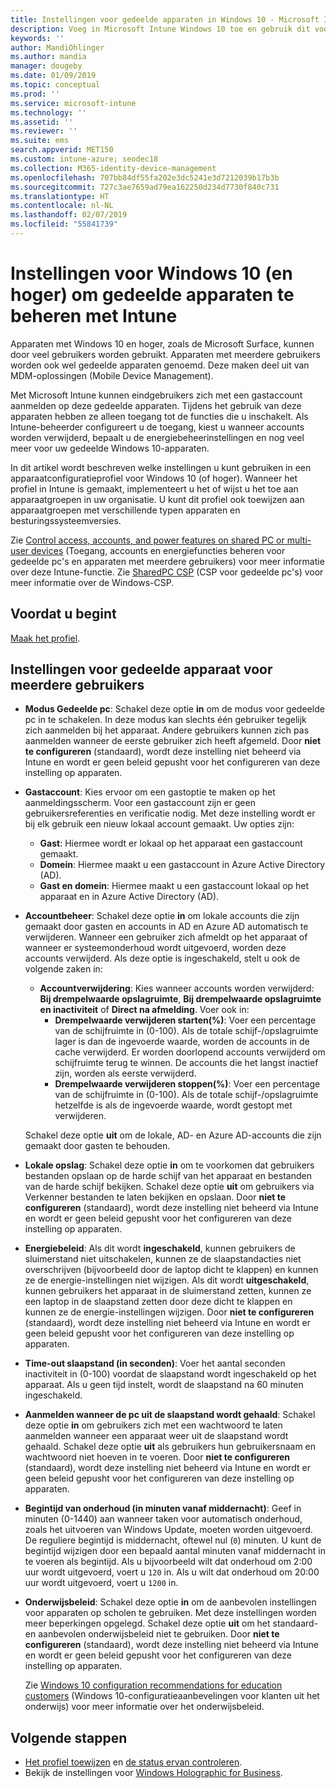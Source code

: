 ```yaml
---
title: Instellingen voor gedeelde apparaten in Windows 10 - Microsoft Intune - Azure | Microsoft Docs
description: Voeg in Microsoft Intune Windows 10 toe en gebruik dit voor het configureren voor apparaten die worden gedeeld of door meerdere gebruikers worden gebruikt. Bekijk een lijst met alle instellingen en wat deze betekenen op de apparaten, inclusief Microsoft Surface. Beheer gastaccounts, beheer accounts, verwijder inactieve accounts, geef toestemming voor of blokkeer opslaan in lokale opslag, stel energie- en slaapopties in, kies wanneer updates worden geïnstalleerd en gebruik apparaten in onderwijsomgevingen in een apparaatconfiguratieprofiel.
keywords: ''
author: MandiOhlinger
ms.author: mandia
manager: dougeby
ms.date: 01/09/2019
ms.topic: conceptual
ms.prod: ''
ms.service: microsoft-intune
ms.technology: ''
ms.assetid: ''
ms.reviewer: ''
ms.suite: ems
search.appverid: MET150
ms.custom: intune-azure; seodec18
ms.collection: M365-identity-device-management
ms.openlocfilehash: 707bb84df55fa202e3dc5241e3d7212039b17b3b
ms.sourcegitcommit: 727c3ae7659ad79ea162250d234d7730f840c731
ms.translationtype: HT
ms.contentlocale: nl-NL
ms.lasthandoff: 02/07/2019
ms.locfileid: "55841739"
---
```

# <a name="windows-10-and-later-settings-to-manage-shared-devices-using-intune"></a>Instellingen voor Windows 10 (en hoger) om gedeelde apparaten te beheren met Intune

Apparaten met Windows 10 en hoger, zoals de Microsoft Surface, kunnen door veel gebruikers worden gebruikt. Apparaten met meerdere gebruikers worden ook wel gedeelde apparaten genoemd. Deze maken deel uit van MDM-oplossingen (Mobile Device Management).

Met Microsoft Intune kunnen eindgebruikers zich met een gastaccount aanmelden op deze gedeelde apparaten. Tijdens het gebruik van deze apparaten hebben ze alleen toegang tot de functies die u inschakelt. Als Intune-beheerder configureert u de toegang, kiest u wanneer accounts worden verwijderd, bepaalt u de energiebeheerinstellingen en nog veel meer voor uw gedeelde Windows 10-apparaten.

In dit artikel wordt beschreven welke instellingen u kunt gebruiken in een apparaatconfiguratieprofiel voor Windows 10 (of hoger). Wanneer het profiel in Intune is gemaakt, implementeert u het of wijst u het toe aan apparaatgroepen in uw organisatie. U kunt dit profiel ook toewijzen aan apparaatgroepen met verschillende typen apparaten en besturingssysteemversies.

Zie [Control access, accounts, and power features on shared PC or multi-user devices](shared-user-device-settings.md) (Toegang, accounts en energiefuncties beheren voor gedeelde pc's en apparaten met meerdere gebruikers) voor meer informatie over deze Intune-functie. Zie [SharedPC CSP](https://docs.microsoft.com/windows/client-management/mdm/sharedpc-csp) (CSP voor gedeelde pc's) voor meer informatie over de Windows-CSP.

## <a name="before-your-begin"></a>Voordat u begint

[Maak het profiel](shared-user-device-settings.md).

## <a name="shared-multi-user-device-settings"></a>Instellingen voor gedeelde apparaat voor meerdere gebruikers

- **Modus Gedeelde pc**: Schakel deze optie **in** om de modus voor gedeelde pc in te schakelen. In deze modus kan slechts één gebruiker tegelijk zich aanmelden bij het apparaat. Andere gebruikers kunnen zich pas aanmelden wanneer de eerste gebruiker zich heeft afgemeld. Door **niet te configureren** (standaard), wordt deze instelling niet beheerd via Intune en wordt er geen beleid gepusht voor het configureren van deze instelling op apparaten.
- **Gastaccount**: Kies ervoor om een gastoptie te maken op het aanmeldingsscherm. Voor een gastaccount zijn er geen gebruikersreferenties en verificatie nodig. Met deze instelling wordt er bij elk gebruik een nieuw lokaal account gemaakt. Uw opties zijn:
  - **Gast**: Hiermee wordt er lokaal op het apparaat een gastaccount gemaakt.
  - **Domein**: Hiermee maakt u een gastaccount in Azure Active Directory (AD).
  - **Gast en domein**: Hiermee maakt u een gastaccount lokaal op het apparaat en in Azure Active Directory (AD).
- **Accountbeheer**: Schakel deze optie **in** om lokale accounts die zijn gemaakt door gasten en accounts in AD en Azure AD automatisch te verwijderen. Wanneer een gebruiker zich afmeldt op het apparaat of wanneer er systeemonderhoud wordt uitgevoerd, worden deze accounts verwijderd. Als deze optie is ingeschakeld, stelt u ook de volgende zaken in:
  - **Accountverwijdering**: Kies wanneer accounts worden verwijderd: **Bij drempelwaarde opslagruimte**, **Bij drempelwaarde opslagruimte en inactiviteit** of **Direct na afmelding**. Voer ook in:
    - **Drempelwaarde verwijderen starten(%)**: Voer een percentage van de schijfruimte in (0-100). Als de totale schijf-/opslagruimte lager is dan de ingevoerde waarde, worden de accounts in de cache verwijderd. Er worden doorlopend accounts verwijderd om schijfruimte terug te winnen. De accounts die het langst inactief zijn, worden als eerste verwijderd.
    - **Drempelwaarde verwijderen stoppen(%)**: Voer een percentage van de schijfruimte in (0-100). Als de totale schijf-/opslagruimte hetzelfde is als de ingevoerde waarde, wordt gestopt met verwijderen.

  Schakel deze optie **uit** om de lokale, AD- en Azure AD-accounts die zijn gemaakt door gasten te behouden.

- **Lokale opslag**: Schakel deze optie **in** om te voorkomen dat gebruikers bestanden opslaan op de harde schijf van het apparaat en bestanden van de harde schijf bekijken. Schakel deze optie **uit** om gebruikers via Verkenner bestanden te laten bekijken en opslaan. Door **niet te configureren** (standaard), wordt deze instelling niet beheerd via Intune en wordt er geen beleid gepusht voor het configureren van deze instelling op apparaten.
- **Energiebeleid**: Als dit wordt **ingeschakeld**, kunnen gebruikers de sluimerstand niet uitschakelen, kunnen ze de slaapstandacties niet overschrijven (bijvoorbeeld door de laptop dicht te klappen) en kunnen ze de energie-instellingen niet wijzigen. Als dit wordt **uitgeschakeld**, kunnen gebruikers het apparaat in de sluimerstand zetten, kunnen ze een laptop in de slaapstand zetten door deze dicht te klappen en kunnen ze de energie-instellingen wijzigen. Door **niet te configureren** (standaard), wordt deze instelling niet beheerd via Intune en wordt er geen beleid gepusht voor het configureren van deze instelling op apparaten.
- **Time-out slaapstand (in seconden)**: Voer het aantal seconden inactiviteit in (0-100) voordat de slaapstand wordt ingeschakeld op het apparaat. Als u geen tijd instelt, wordt de slaapstand na 60 minuten ingeschakeld.
- **Aanmelden wanneer de pc uit de slaapstand wordt gehaald**: Schakel deze optie **in** om gebruikers zich met een wachtwoord te laten aanmelden wanneer een apparaat weer uit de slaapstand wordt gehaald. Schakel deze optie **uit** als gebruikers hun gebruikersnaam en wachtwoord niet hoeven in te voeren. Door **niet te configureren** (standaard), wordt deze instelling niet beheerd via Intune en wordt er geen beleid gepusht voor het configureren van deze instelling op apparaten.
- **Begintijd van onderhoud (in minuten vanaf middernacht)**: Geef in minuten (0-1440) aan wanneer taken voor automatisch onderhoud, zoals het uitvoeren van Windows Update, moeten worden uitgevoerd. De reguliere begintijd is middernacht, oftewel nul (`0`) minuten. U kunt de begintijd wijzigen door een bepaald aantal minuten vanaf middernacht in te voeren als begintijd. Als u bijvoorbeeld wilt dat onderhoud om 2:00 uur wordt uitgevoerd, voert u `120` in. Als u wilt dat onderhoud om 20:00 uur wordt uitgevoerd, voert u `1200` in.
- **Onderwijsbeleid**: Schakel deze optie **in** om de aanbevolen instellingen voor apparaten op scholen te gebruiken. Met deze instellingen worden meer beperkingen opgelegd. Schakel deze optie **uit** om het standaard- en aanbevolen onderwijsbeleid niet te gebruiken. Door **niet te configureren** (standaard), wordt deze instelling niet beheerd via Intune en wordt er geen beleid gepusht voor het configureren van deze instelling op apparaten.

  Zie [Windows 10 configuration recommendations for education customers](https://docs.microsoft.com/education/windows/configure-windows-for-education) (Windows 10-configuratieaanbevelingen voor klanten uit het onderwijs) voor meer informatie over het onderwijsbeleid.

## <a name="next-steps"></a>Volgende stappen

- [Het profiel toewijzen](device-profile-assign.md) en [de status ervan controleren](device-profile-monitor.md).
- Bekijk de instellingen voor [Windows Holographic for Business](shared-user-device-settings-windows-holographic.md).
